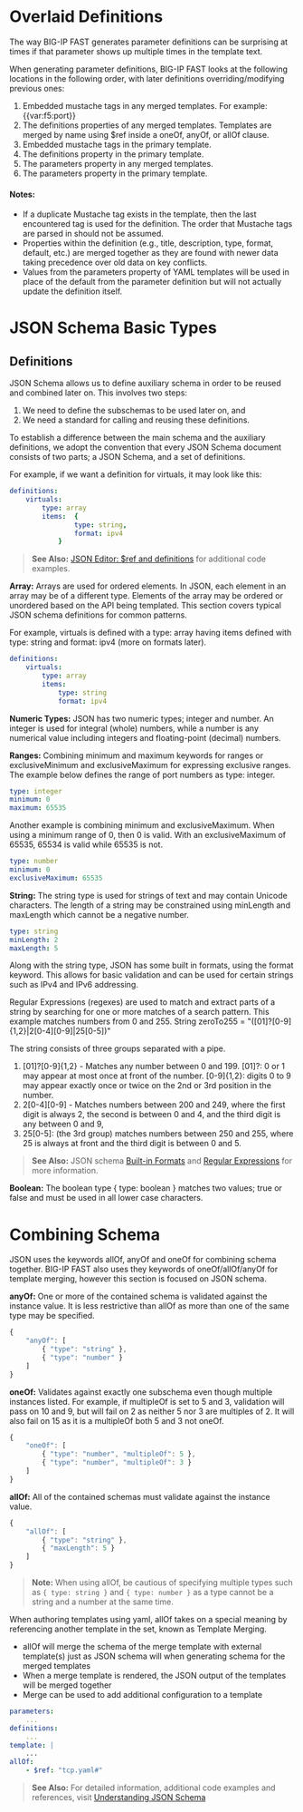 # Overlaid Definitions

The way BIG-IP FAST generates parameter definitions can be surprising at times if that parameter shows up multiple times in the template text.

When generating parameter definitions, BIG-IP FAST looks at the following locations in the following order, with later definitions overriding/modifying previous ones:
1. Embedded mustache tags in any merged templates.  For example: {{var:f5:port}}
2. The definitions properties of any merged templates. Templates are merged by name using $ref inside a oneOf, anyOf, or allOf clause.
3. Embedded mustache tags in the primary template.
4. The definitions property in the primary template.
5. The parameters property in any merged templates.
6. The parameters property in the primary template.

#### Notes:
* If a duplicate Mustache tag exists in the template, then the last encountered tag is used for the definition. The order that Mustache tags are parsed in should not be assumed.
* Properties within the definition (e.g., title, description, type, format, default, etc.) are merged together as they are found with newer data taking precedence over old data on key conflicts.
* Values from the parameters property of YAML templates will be used in place of the default from the parameter definition but will not actually update the definition itself.


# JSON Schema Basic Types

## Definitions
JSON Schema allows us to define auxiliary schema in order to be reused and combined later on.
This involves two steps:
1. We need to define the subschemas to be used later on, and
2. We need a standard for calling and reusing these definitions.

To establish a difference between the main schema and the auxiliary definitions, we adopt the convention that every JSON Schema document consists of two parts; a JSON Schema, and a set of definitions.

For example, if we want a definition for virtuals, it may look like this:
```yaml
definitions:
    virtuals:
        type: array
        items:  {
                type: string,
                format: ipv4
            }
```

> **See Also:** [JSON Editor: $ref and definitions](https://github.com/json-editor/json-editor#ref-and-definitions) for additional code examples.

**Array:** Arrays are used for ordered elements.
In JSON, each element in an array may be of a different type. Elements of the array may be ordered or unordered based on the API being templated. This section covers typical JSON schema definitions for common patterns.

For example, virtuals is defined with a type: array having items defined with type: string and format: ipv4 (more on formats later).
```yaml
definitions:
    virtuals:
        type: array
        items:
            type: string
            format: ipv4
```

**Numeric Types:** JSON has two numeric types; integer and number.
An integer is used for integral (whole) numbers, while a number is any numerical value including integers and floating-point (decimal) numbers.

**Ranges:** Combining minimum and maximum keywords for ranges or exclusiveMinimum and exclusiveMaximum for expressing exclusive ranges. The example below defines the range of port numbers as type: integer.
```yaml
type: integer
minimum: 0
maximum: 65535
```
Another example is combining minimum and exclusiveMaximum. When using a minimum range of 0, then 0 is valid. With an exclusiveMaximum of 65535, 65534 is valid while 65535 is not.
```yaml
type: number
minimum: 0
exclusiveMaximum: 65535
```

**String:** The string type is used for strings of text and may contain Unicode characters. The length of a string may be constrained using minLength and maxLength which cannot be a negative number.
```yaml
type: string
minLength: 2
maxLength: 5
```
Along with the string type, JSON has some built in formats, using the format keyword. This allows for basic validation and can be used for certain strings such as IPv4 and IPv6 addressing.

Regular Expressions (regexes) are used to match and extract parts of a string by searching for one or more matches of a search pattern.
This example matches numbers from 0 and 255. String zeroTo255 = "([01]?[0-9]{1,2}|2[0-4][0-9]|25[0-5])"

The string consists of three groups separated with a pipe.
1. [01]?[0-9]{1,2} - Matches any number between 0 and 199. [01]?: 0 or 1 may appear at most once at front of the number. [0-9]{1,2}: digits 0 to 9 may appear exactly once or twice on the 2nd or 3rd position in the number.
2. 2[0-4][0-9] - Matches numbers between 200 and 249, where the first digit is always 2, the second is between 0 and 4, and the third digit is any between 0 and 9,
3. 25[0-5]: (the 3rd group) matches numbers between 250 and 255, where 25 is always at front and the third digit is between 0 and 5.

> **See Also:** JSON schema [Built-in Formats](https://json-schema.org/understanding-json-schema/reference/string.html?highlight=maxlength#built-in-formats) and [Regular Expressions](https://json-schema.org/understanding-json-schema/reference/string.html#id6) for more information.

**Boolean:** The boolean type { type: boolean } matches two values; true or false and must be used in all lower case characters.


# Combining Schema
JSON uses the keywords allOf, anyOf and oneOf for combining schema together.
BIG-IP FAST also uses they keywords of oneOf/allOf/anyOf for template merging, however this section is focused on JSON schema.

**anyOf:** One or more of the contained schema is validated against the instance value.
It is less restrictive than allOf as more than one of the same type may be specified.
```javascript
{
    "anyOf": [
        { "type": "string" },
        { "type": "number" }
    ]
}
```

**oneOf:** Validates against exactly one subschema even though multiple instances listed.
For example, if multipleOf is set to 5 and 3, validation will pass on 10 and 9, but will fail on 2 as neither 5 nor 3 are multiples of 2.
It will also fail on 15 as it is a multipleOf both 5 and 3 not oneOf.
```javascript
{
    "oneOf": [
        { "type": "number", "multipleOf": 5 },
        { "type": "number", "multipleOf": 3 }
    ]
}
```

**allOf:** All of the contained schemas must validate against the instance value.
```javascript
{
    "allOf": [
        { "type": "string" },
        { "maxLength": 5 }
    ]
}
```

> **Note:** When using allOf, be cautious of specifying multiple types such as `{ type: string }` and `{ type: number }` as a type cannot be a string and a number at the same time.

When authoring templates using yaml, allOf takes on a special meaning by referencing another template in the set, known as Template Merging.
* allOf will merge the schema of the merge template with external template(s) just as JSON schema will when generating schema for the merged templates
* When a merge template is rendered, the JSON output of the templates will be merged together
* Merge can be used to add additional configuration to a template
```yaml
parameters:
    ...
definitions:
    ...
template: |
    ...
allOf:
    - $ref: "tcp.yaml#"
```

> **See Also:** For detailed information, additional code examples and references, visit [Understanding JSON Schema](https://json-schema.org/understanding-json-schema/index.html)

